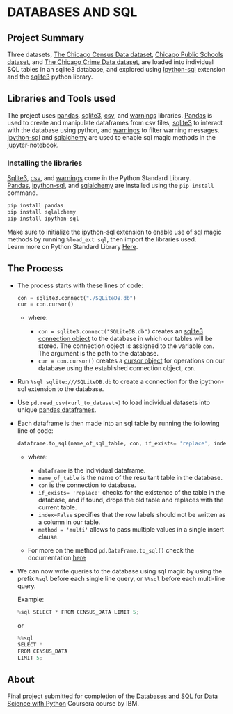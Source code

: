 # DATABASES AND SQL

## Project Summary

Three datasets, [The Chicago Census Data dataset](<https://cf-courses-data.s3.us.cloud-object-storage.appdomain.cloud/IBMDeveloperSkillsNetwork-DB0201EN-SkillsNetwork/labs/FinalModule_Coursera_V5/data/ChicagoCensusData.csv?utm_medium=Exinfluencer&utm_source=Exinfluencer&utm_content=000026UJ&utm_term=10006555&utm_id=NA-SkillsNetwork-Channel-SkillsNetworkCoursesIBMDeveloperSkillsNetworkDB0201ENSkillsNetwork20127838-2021-01-01>), [Chicago Public Schools dataset](<https://cf-courses-data.s3.us.cloud-object-storage.appdomain.cloud/IBMDeveloperSkillsNetwork-DB0201EN-SkillsNetwork/labs/FinalModule_Coursera_V5/data/ChicagoPublicSchools.csv?utm_medium=Exinfluencer&utm_source=Exinfluencer&utm_content=000026UJ&utm_term=10006555&utm_id=NA-SkillsNetwork-Channel-SkillsNetworkCoursesIBMDeveloperSkillsNetworkDB0201ENSkillsNetwork20127838-2021-01-01>), and [The Chicago Crime Data dataset](<https://cf-courses-data.s3.us.cloud-object-storage.appdomain.cloud/IBMDeveloperSkillsNetwork-DB0201EN-SkillsNetwork/labs/FinalModule_Coursera_V5/data/ChicagoCrimeData.csv?utm_medium=Exinfluencer&utm_source=Exinfluencer&utm_content=000026UJ&utm_term=10006555&utm_id=NA-SkillsNetwork-Channel-SkillsNetworkCoursesIBMDeveloperSkillsNetworkDB0201ENSkillsNetwork20127838-2021-01-01>), are loaded into individual SQL tables in an sqlite3 database, and explored using [Ipython-sql](https://pypi.org/project/ipython-sql/) extension and the [sqlite3](https://docs.python.org/3/library/sqlite3.html) python library.

## Libraries and Tools used

The project uses [pandas](https://pandas.pydata.org/pandas-docs/stable/reference/index.html), [sqlite3](https://docs.python.org/3/library/sqlite3.html), [csv](https://docs.python.org/3/library/csv.html), and [warnings](https://docs.python.org/3/library/warnings.html) libraries. [Pandas](https://pandas.pydata.org/pandas-docs/stable/reference/index.html) is used to create and manipulate dataframes from csv files, [sqlite3](https://docs.python.org/3/library/sqlite3.html) to interact with the database using python, and [warnings](https://docs.python.org/3/library/warnings.html) to filter warning messages.
[Ipython-sql](https://pypi.org/project/ipython-sql/) and [sqlalchemy](https://www.sqlalchemy.org/) are used to enable sql magic methods in the jupyter-notebook.

### Installing the libraries

[Sqlite3](https://docs.python.org/3/library/sqlite3.html), [csv](https://docs.python.org/3/library/csv.html), and [warnings](https://docs.python.org/3/library/warnings.html) come in the Python Standard Library.  
[Pandas](https://pandas.pydata.org/pandas-docs/stable/reference/index.html), [ipython-sql](https://pypi.org/project/ipython-sql/), and [sqlalchemy](https://www.sqlalchemy.org/) are installed using the `pip install` command.

```bash
pip install pandas
pip install sqlalchemy
pip install ipython-sql
```

Make sure to initialize the ipython-sql extension to enable use of sql magic methods by running `%load_ext sql`, then import the libraries used.  
Learn more on Python Standard Library [Here](https://docs.python.org/3/library/).

## The Process

- The process starts with these lines of code:

  ```python
  con = sqlite3.connect("./SQLiteDB.db")
  cur = con.cursor()
  ```
  - where:

    - `con = sqlite3.connect("SQLiteDB.db")` creates an [sqlite3 connection object](https://docs.python.org/3/library/sqlite3.html#sqlite3.Connection) to the database in which our tables will be stored. The connection object is assigned to the variable `con`. The argument is the path to the database.  
    - `cur = con.cursor()` creates a [cursor object](https://docs.python.org/3/library/sqlite3.html#sqlite3.Cursor) for operations on our database using the established connection object, `con`.  

- Run `%sql sqlite:///SQLiteDB.db` to create a connection for the ipython-sql extension to the database.  

- Use `pd.read_csv(<url_to_dataset>)` to load individual datasets into unique [pandas dataframes](https://pandas.pydata.org/pandas-docs/stable/reference/frame.html).  
- Each dataframe is then made into an sql table by running the following line of code:

  ```python
  dataframe.to_sql(name_of_sql_table, con, if_exists= 'replace', index=False, method= 'multi')
  ```

  - where:

    - `dataframe` is the individual dataframe.
    - `name_of_table` is the name of the resultant table in the database.
    - `con` is the connection to database.
    - `if_exists= 'replace'` checks for the existence of the table in the database, and if found, drops the old table and replaces with the current table.
    - `index=False` specifies that the row labels should not be written as a column in our table.
    - `method = 'multi'` allows to pass multiple values in a single insert clause.  

  - For more on the method `pd.DataFrame.to_sql()` check the documentation [here](https://pandas.pydata.org/pandas-docs/stable/reference/api/pandas.DataFrame.to_sql.html)

- We can now write queries to the database using sql magic by using the prefix `%sql` before each single line query, or `%%sql` before each multi-line query.

  Example:

  ```python
  %sql SELECT * FROM CENSUS_DATA LIMIT 5;
  ```

  or

  ```python
  %%sql
  SELECT * 
  FROM CENSUS_DATA 
  LIMIT 5;
  ```

## About

Final project submitted for completion of the [Databases and SQL for Data Science with Python](https://www.coursera.org/learn/sql-data-science) Coursera course by IBM.
